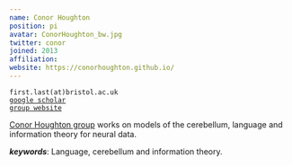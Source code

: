 ```yaml
---
name: Conor Houghton
position: pi
avatar: ConorHoughton_bw.jpg
twitter: conor
joined: 2013
affiliation: 
website: https://conorhoughton.github.io/
---
```


<!--- _Reader in Computational Neuroscience, Dept of Computer Science, SCEEM, Faculty of Engineering, University of Bristol_<br>-->

<i class="fa fa-envelope-o"></i> `first.last(at)bristol.ac.uk`<br>
<i class="fa fa-book"></i> <a href="https://scholar.google.co.uk/citations?user=VoP4kDQAAAAJ&hl=en">`google scholar`</a><br>
<i class="fa fa-link"></i> <a href="{{page.website}}">`group website`</a>

<!--**Office**<br>
Merchant Venturers Building<br>
Woodland Road<br>
Bristol, BS8 1UB, England, United Kingdom<br>-->

[Conor Houghton group](https://conorhoughton.github.io/) works on models of the cerebellum, language and information theory for neural data.

***keywords***: Language, cerebellum and information theory.